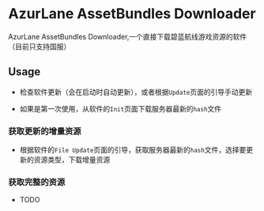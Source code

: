 # AzurLane AssetBundles Downloader

AzurLane AssetBundles Downloader,一个直接下载碧蓝航线游戏资源的软件（目前只支持国服）

## Usage

-   检查软件更新（会在启动时自动更新），或者根据`Update`页面的引导手动更新

-   如果是第一次使用，从软件的`Init`页面下载服务器最新的`hash`文件

### 获取更新的增量资源

-   根据软件的`File Update`页面的引导，获取服务器最新的`hash`文件，选择要更新的资源类型，下载增量资源

### 获取完整的资源

- TODO